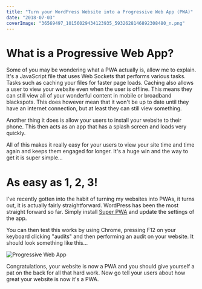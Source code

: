 ```yaml
---
title: "Turn your WordPress Website into a Progressive Web App (PWA)"
date: "2018-07-03"
coverImage: "36569497_10156029434123935_5932628146892308480_n.png"
---
```


# What is a Progressive Web App?

Some of you may be wondering what a PWA actually is, allow me to explain. It's a JavaScript file that uses Web Sockets that performs various tasks. Tasks such as caching your files for faster page loads. Caching also allows a user to view your website even when the user is offline. This means they can still view all of your wonderful content in mobile or broadband blackspots. This does however mean that it won't be up to date until they have an internet connection, but at least they can still view something.

Another thing it does is allow your users to install your website to their phone. This then acts as an app that has a splash screen and loads very quickly.

All of this makes it really easy for your users to view your site time and time again and keeps them engaged for longer. It's a huge win and the way to get it is super simple...

# As easy as 1, 2, 3!

I've recently gotten into the habit of turning my websites into PWAs, it turns out, it is actually fairly straightforward. WordPress has been the most straight forward so far. Simply install [Super PWA](https://superpwa.com/) and update the settings of the app.

You can then test this works by using Chrome, pressing F12 on your keyboard clicking "audits" and then performing an audit on your website. It should look something like this...

![Progressive Web App](/blog/wp-content/uploads/2018/07/pwa-300x150.png)

Congratulations, your website is now a PWA and you should give yourself a pat on the back for all that hard work. Now go tell your users about how great your website is now it's a PWA.
